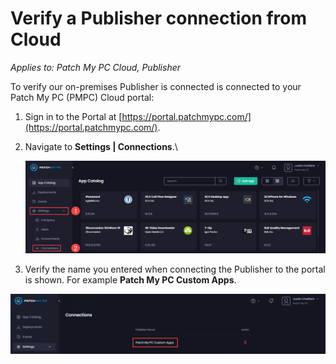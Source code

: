 # Verify a Publisher connection from Cloud

_Applies to: Patch My PC Cloud, Publisher_

To verify our on-premises Publisher is connected is connected to your Patch My PC (PMPC) Cloud portal:

1. Sign in to the Portal at [https://portal.patchmypc.com/](https://portal.patchmypc.com/).
2.  Navigate to **Settings | Connections**.\


    ![Navigating to "Settings | Connections"](/_images/image-(639).png "Navigating to “Settings | Connections”")
3. Verify the name you entered when connecting the Publisher to the portal is shown. For example **Patch My PC Custom Apps**.

!["Connections" screen showing the Publisher connection](/_images/image-(2598).png "“Connections” screen showing the Publisher connection")